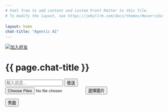 ```yaml
---
# Feel free to add content and custom Front Matter to this file.
# To modify the layout, see https://jekyllrb.com/docs/themes/#overriding-theme-defaults

layout: home
chat-title: "Agentic AI"
---
```

<a href="https://lin.ee/W6omKRA"><img src="https://scdn.line-apps.com/n/line_add_friends/btn/zh-Hant.png" alt="加入好友" height="36" border="0"></a>

<!-- DeepSeek: 用 js 寫一個可以輸入文字並顯示回覆的對話網頁 ++++++++++++++++++++
-->
<div class="chat-container">
    <div class="chat-header">
        <h1>{{ page.chat-title }}</h1>
    </div>
    <div class="chat-messages" id="chat-messages">
    <!-- 對話內容將在這裡顯示 -->
    </div>
    <div class="chat-input">
        <input type="text" id="user-input" placeholder="輸入訊息...">
        <button id="send-button">發送</button>
    </div>
</div>

<input type="file" id="file-input" accept="image/*" multiple>
<button class="upload-btn" onclick="document.getElementById('file-input').click()">選擇圖片</button>

<button id="showImage">秀圖</button>

<div class="jDiv" style="display:none">
    <img class="jImg" src="./assets/images/abc.jpg">
</div>

<!-- Copilot: html 傳參數到 js module ++++++++++++++++++++++++++++++++++++++++++
-->
<div class="js-parameter" data-chat-title="歡迎加入開發中的 AI 代理人測試">
    <!-- Copilot: <script type="module" 中 module 的意義
    module 的意思是告訴瀏覽器：這是一個 ES6 模組（ES Module），而不是傳統的 JavaScript 腳本。
    這種寫法解鎖了許多現代 JavaScript 的強大功能，以下是它的幾個關鍵意義：
    -->
    <script type="module" src="./assets/js/abc_def.js"></script>
    <script type="module" src="./assets/js/j2.js"></script>
    <script type="module" src="./assets/js/ds_chat.js"></script>
    <script type="module" src="./assets/js/ds_upload_img.js"></script>
</div>
